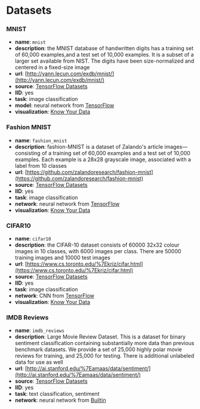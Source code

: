 # Datasets

### MNIST
- **name**: ```mnist```
- **description**: the MNIST database of handwritten digits has a  training set of 60,000 examples,and a test set of
  10,000 examples. It is a subset of a larger set available from NIST. The digits have been size-normalized and
  centered in a fixed-size image
- **url**: [http://yann.lecun.com/exdb/mnist/](http://yann.lecun.com/exdb/mnist/)  
- **source**: [TensorFlow Datasets](https://www.tensorflow.org/datasets/catalog/mnist)
- **IID**: yes
- **task**: image classification
- **model**: neural network from [TensorFlow](https://www.tensorflow.org/tutorials/quickstart/beginner)
- **visualization**: [Know Your Data](https://knowyourdata-tfds.withgoogle.com/#tab=STATS&dataset=mnist)


### Fashion MNIST
- **name**: ```fashion_mnist```
- **description**: fashion-MNIST is a dataset of Zalando's article images—consisting of a training set of 60,000 examples
  and a test set of 10,000 examples. Each example is a 28x28 grayscale image, associated with a label from 10 classes
- **url**: [https://github.com/zalandoresearch/fashion-mnist](https://github.com/zalandoresearch/fashion-mnist)  
- **source**: [TensorFlow Datasets](https://www.tensorflow.org/datasets/catalog/fashion_mnist)
- **IID**: yes
- **task**: image classification
- **network**: neural network from [TensorFlow](https://www.tensorflow.org/tutorials/keras/classification)
- **visualization**: [Know Your Data](https://knowyourdata-tfds.withgoogle.com/#tab=STATS&dataset=fashion_mnist)


### CIFAR10
- **name**: ```cifar10```
- **description**: the CIFAR-10 dataset consists of 60000 32x32 colour images in 10 classes, with 6000 images per class.
  There are 50000 training images and 10000 test images
- **url**: [https://www.cs.toronto.edu/%7Ekriz/cifar.html](https://www.cs.toronto.edu/%7Ekriz/cifar.html)  
- **source**: [TensorFlow Datasets](https://www.tensorflow.org/datasets/catalog/cifar10)
- **IID**: yes
- **task**: image classification
- **network**: CNN from [TensorFlow](https://www.tensorflow.org/tutorials/images/cnn)
- **visualization**: [Know Your Data](https://knowyourdata-tfds.withgoogle.com/#tab=STATS&dataset=cifar10)


### IMDB Reviews
- **name**: ```imdb_reviews```
- **description**: Large Movie Review Dataset. This is a dataset for binary sentiment classification containing
  substantially more data than previous benchmark datasets. We provide a set of 25,000 highly polar movie reviews for
  training, and 25,000 for testing. There is additional unlabeled data for use as well
- **url**: [http://ai.stanford.edu/%7Eamaas/data/sentiment/](http://ai.stanford.edu/%7Eamaas/data/sentiment/)  
- **source**: [TensorFlow Datasets](https://www.tensorflow.org/datasets/catalog/imdb_reviews)
- **IID**: yes
- **task**: text classification, sentiment
- **network**: neural network from [Builtin](https://builtin.com/data-science/how-build-neural-network-keras)
